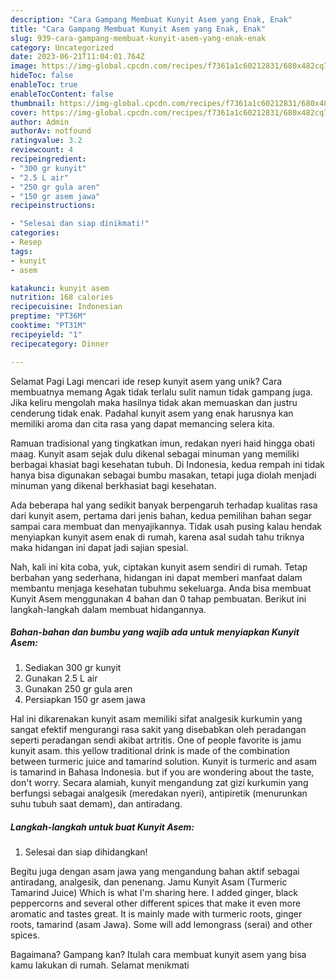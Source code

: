 ```yaml
---
description: "Cara Gampang Membuat Kunyit Asem yang Enak, Enak"
title: "Cara Gampang Membuat Kunyit Asem yang Enak, Enak"
slug: 939-cara-gampang-membuat-kunyit-asem-yang-enak-enak
category: Uncategorized
date: 2023-06-21T11:04:01.764Z
image: https://img-global.cpcdn.com/recipes/f7361a1c60212831/680x482cq70/kunyit-asem-foto-resep-utama.jpg
hideToc: false
enableToc: true
enableTocContent: false
thumbnail: https://img-global.cpcdn.com/recipes/f7361a1c60212831/680x482cq70/kunyit-asem-foto-resep-utama.jpg
cover: https://img-global.cpcdn.com/recipes/f7361a1c60212831/680x482cq70/kunyit-asem-foto-resep-utama.jpg
author: Admin
authorAv: notfound
ratingvalue: 3.2
reviewcount: 4
recipeingredient:
- "300 gr kunyit"
- "2.5 L air"
- "250 gr gula aren"
- "150 gr asem jawa"
recipeinstructions:

- "Selesai dan siap dinikmati!"
categories:
- Resep
tags:
- kunyit
- asem

katakunci: kunyit asem 
nutrition: 168 calories
recipecuisine: Indonesian
preptime: "PT36M"
cooktime: "PT31M"
recipeyield: "1"
recipecategory: Dinner

---
```



Selamat Pagi Lagi mencari ide resep kunyit asem yang unik? Cara membuatnya memang Agak tidak terlalu sulit namun tidak gampang juga. Jika keliru mengolah maka hasilnya tidak akan memuaskan dan justru cenderung tidak enak. Padahal kunyit asem yang enak harusnya kan memiliki aroma dan cita rasa yang dapat memancing selera kita.


Ramuan tradisional yang tingkatkan imun, redakan nyeri haid hingga obati maag. Kunyit asam sejak dulu dikenal sebagai minuman yang memiliki berbagai khasiat bagi kesehatan tubuh. Di Indonesia, kedua rempah ini tidak hanya bisa digunakan sebagai bumbu masakan, tetapi juga diolah menjadi minuman yang dikenal berkhasiat bagi kesehatan.

Ada beberapa hal yang sedikit banyak berpengaruh terhadap kualitas rasa dari kunyit asem, pertama dari jenis bahan, kedua pemilihan bahan segar sampai cara membuat dan menyajikannya. Tidak usah pusing kalau hendak menyiapkan kunyit asem enak di rumah, karena asal sudah tahu triknya maka hidangan ini dapat jadi sajian spesial.


Nah, kali ini kita coba, yuk, ciptakan kunyit asem sendiri di rumah. Tetap berbahan yang sederhana, hidangan ini dapat memberi manfaat dalam membantu menjaga kesehatan tubuhmu sekeluarga. Anda bisa membuat Kunyit Asem menggunakan 4 bahan dan 0 tahap pembuatan. Berikut ini langkah-langkah dalam membuat hidangannya.

<!--inarticleads1-->

##### Bahan-bahan dan bumbu yang wajib ada untuk menyiapkan Kunyit Asem:

1. Sediakan 300 gr kunyit
1. Gunakan 2.5 L air
1. Gunakan 250 gr gula aren
1. Persiapkan 150 gr asem jawa


Hal ini dikarenakan kunyit asam memiliki sifat analgesik kurkumin yang sangat efektif mengurangi rasa sakit yang disebabkan oleh peradangan seperti peradangan sendi akibat artritis. One of people favorite is jamu kunyit asam. this yellow traditional drink is made of the combination between turmeric juice and tamarind solution. Kunyit is turmeric and asam is tamarind in Bahasa Indonesia. but if you are wondering about the taste, don&#39;t worry. Secara alamiah, kunyit mengandung zat gizi kurkumin yang berfungsi sebagai analgesik (meredakan nyeri), antipiretik (menurunkan suhu tubuh saat demam), dan antiradang. 

<!--inarticleads2-->

##### Langkah-langkah untuk buat Kunyit Asem:


1. Selesai dan siap dihidangkan!

Begitu juga dengan asam jawa yang mengandung bahan aktif sebagai antiradang, analgesik, dan penenang. Jamu Kunyit Asam (Turmeric Tamarind Juice) Which is what I&#39;m sharing here. I added ginger, black peppercorns and several other different spices that make it even more aromatic and tastes great. It is mainly made with turmeric roots, ginger roots, tamarind (asam Jawa). Some will add lemongrass (serai) and other spices. 

Bagaimana? Gampang kan? Itulah cara membuat kunyit asem yang bisa kamu lakukan di rumah. Selamat menikmati
